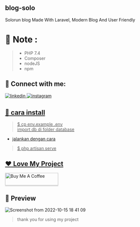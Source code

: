 ## blog-solo
Solorun blog Made With Laravel, Modern Blog And User Friendly

# 📓 Note :
> - PHP 7.4 <br>
> - Composer <br>
> - nodeJS <br>
> - npm

## 🔗 Connect with me:
<a href="https://www.linkedin.com/in/raka-abdi-rmp-a0771a245" target="_blank">
<img src=https://img.shields.io/badge/linkedin-%2300acee.svg?color=405DE6&style=for-the-badge&logo=linkedin&logoColor=white alt=linkedin style="margin-bottom: 5px;" />
<a href="https://www.instagram.com/rakarmp_fja" target="_blank">
<img src=https://img.shields.io/badge/instagram-%ff5851db.svg?color=C13584&style=for-the-badge&logo=instagram&logoColor=white alt=instagram style="margin-bottom: 5px;" />
    
## 🔄 cara install 
> $ cp env.example .env <br>
> import db di folder database
  - jalankan dengan cara
> $ php artisan serve

## ❤️ Love My Project
<a href="https://www.buymeacoffee.com/rakaabdirmp" target="_blank"><img src="https://www.buymeacoffee.com/assets/img/custom_images/orange_img.png" alt="Buy Me A Coffee" style="height: 41px !important;width: 174px !important;box-shadow: 0px 3px 2px 0px rgba(190, 190, 190, 0.5) !important;-webkit-box-shadow: 0px 3px 2px 0px rgba(190, 190, 190, 0.5) !important;" ></a>

## 💽 Preview <br>
![Screenshot from 2022-10-15 18 41 09](https://user-images.githubusercontent.com/83684256/195984581-576a24c7-5460-4aae-a0ac-115cb4d64462.png)

> thank you for using my project
